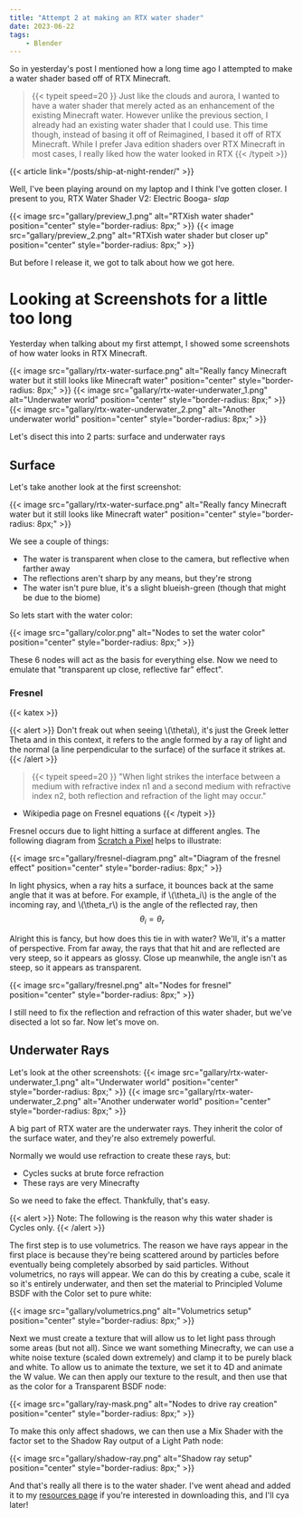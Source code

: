 ```yaml
---
title: "Attempt 2 at making an RTX water shader"
date: 2023-06-22
tags: 
    - Blender
---
```


So in yesterday's post I mentioned how a long time ago I attempted to make a water shader based off of RTX Minecraft.

> {{< typeit 
  speed=20
>}}
Just like the clouds and aurora, I wanted to have a water shader that merely acted as an enhancement of the existing Minecraft water. However unlike the previous section, I already had an existing water shader that I could use. This time though, instead of basing it off of Reimagined, I based it off of RTX Minecraft. While I prefer Java edition shaders over RTX Minecraft in most cases, I really liked how the water looked in RTX
{{< /typeit >}}

{{< article link="/posts/ship-at-night-render/" >}}

Well, I've been playing around on my laptop and I think I've gotten closer. I present to you, RTX Water Shader V2: Electric Booga- *slap*

{{< image src="gallary/preview_1.png" alt="RTXish water shader" position="center" style="border-radius: 8px;" >}}
{{< image src="gallary/preview_2.png" alt="RTXish water shader but closer up" position="center" style="border-radius: 8px;" >}}

But before I release it, we got to talk about how we got here.

# Looking at Screenshots for a little too long
Yesterday when talking about my first attempt, I showed some screenshots of how water looks in RTX Minecraft.

{{< image src="gallary/rtx-water-surface.png" alt="Really fancy Minecraft water but it still looks like Minecraft water" position="center" style="border-radius: 8px;" >}}
{{< image src="gallary/rtx-water-underwater_1.png" alt="Underwater world" position="center" style="border-radius: 8px;" >}}
{{< image src="gallary/rtx-water-underwater_2.png" alt="Another underwater world" position="center" style="border-radius: 8px;" >}}

Let's disect this into 2 parts: surface and underwater rays

## Surface
Let's take another look at the first screenshot:

{{< image src="gallary/rtx-water-surface.png" alt="Really fancy Minecraft water but it still looks like Minecraft water" position="center" style="border-radius: 8px;" >}}

We see a couple of things:
- The water is transparent when close to the camera, but reflective when farther away
- The reflections aren't sharp by any means, but they're strong
- The water isn't pure blue, it's a slight blueish-green (though that might be due to the biome)

So lets start with the water color:

{{< image src="gallary/color.png" alt="Nodes to set the water color" position="center" style="border-radius: 8px;" >}}

These 6 nodes will act as the basis for everything else. Now we need to emulate that "transparent up close, reflective far" effect".

### Fresnel
{{< katex >}}

{{< alert >}}
Don't freak out when seeing \\(\theta\\), it's just the Greek letter Theta and in this context, it refers to the angle formed by a ray of light and the normal (a line perpendicular to the surface) of the surface it strikes at.
{{< /alert >}}

> {{< typeit 
  speed=20
>}}
"When light strikes the interface between a medium with refractive index n1 and a second medium with refractive index n2, both reflection and refraction of the light may occur."
- Wikipedia page on Fresnel equations
{{< /typeit >}}

Fresnel occurs due to light hitting a surface at different angles. The following diagram from [Scratch a Pixel](https://www.scratchapixel.com/lessons/3d-basic-rendering/introduction-to-shading/reflection-refraction-fresnel.html) helps to illustrate:

{{< image src="gallary/fresnel-diagram.png" alt="Diagram of the fresnel effect" position="center" style="border-radius: 8px;" >}}

In light physics, when a ray hits a surface, it bounces back at the same angle that it was at before. For example, if  \\(\theta_i\\) is the angle of the incoming ray, and \\(\theta_r\\) is the angle of the reflected ray, then $$ \theta_i = \theta_r $$

Alright this is fancy, but how does this tie in with water? We'll, it's a matter of perspective. From far away, the rays that that hit and are reflected are very steep, so it appears as glossy. Close up meanwhile, the angle isn't as steep, so it appears as transparent.

{{< image src="gallary/fresnel.png" alt="Nodes for fresnel" position="center" style="border-radius: 8px;" >}}

I still need to fix the reflection and refraction of this water shader, but we've disected a lot so far. Now let's move on.

## Underwater Rays
Let's look at the other screenshots:
{{< image src="gallary/rtx-water-underwater_1.png" alt="Underwater world" position="center" style="border-radius: 8px;" >}}
{{< image src="gallary/rtx-water-underwater_2.png" alt="Another underwater world" position="center" style="border-radius: 8px;" >}}

A big part of RTX water are the underwater rays. They inherit the color of the surface water, and they're also extremely powerful.

Normally we would use refraction to create these rays, but:
- Cycles sucks at brute force refraction
- These rays are very Minecrafty

So we need to fake the effect. Thankfully, that's easy.

{{< alert >}}
Note: The following is the reason why this water shader is Cycles only.
{{< /alert >}}

The first step is to use volumetrics. The reason we have rays appear in the first place is because they're being scattered around by particles before eventually being completely absorbed by said particles. Without volumetrics, no rays will appear. We can do this by creating a cube, scale it so it's entirely underwater, and then set the material to Principled Volume BSDF with the Color set to pure white:

{{< image src="gallary/volumetrics.png" alt="Volumetrics setup" position="center" style="border-radius: 8px;" >}}

Next we must create a texture that will allow us to let light pass through some areas (but not all). Since we want something Minecrafty, we can use a white noise texture (scaled down extremely) and clamp it to be purely black and white. To allow us to animate the texture, we set it to 4D and animate the W value. We can then apply our texture to the result, and then use that as the color for a Transparent BSDF node:

{{< image src="gallary/ray-mask.png" alt="Nodes to drive ray creation" position="center" style="border-radius: 8px;" >}}

To make this only affect shadows, we can then use a Mix Shader with the factor set to the Shadow Ray output of a Light Path node:

{{< image src="gallary/shadow-ray.png" alt="Shadow ray setup" position="center" style="border-radius: 8px;" >}}

And that's really all there is to the water shader. I've went ahead and added it to my [resources page](/resources/#rtx-style-water-shader-v2) if you're interested in downloading this, and I'll cya later! 
